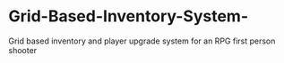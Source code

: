 # Grid-Based-Inventory-System-
Grid based inventory and player upgrade system for an RPG first person shooter 
